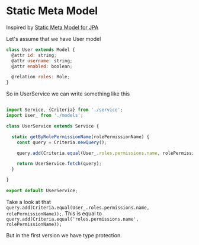 # Static Meta Model

Inspired by [Static Meta Model for JPA](http://www.thoughts-on-java.org/static-metamodel/)

Let's assume that we have User model

```js
class User extends Model {
  @attr id: string;
  @attr username: string;
  @attr enabled: boolean;

  @relation roles: Role;
}
```

So in UserService we can write something like this

```js

import Service, {Criteria} from './service';
import User_ from './models';

class UserService extends Service {

  static getByRolePermissionName(rolePermissionName) {
    const query = Criteria.newQuery();

    query.add(Criteria.equal(User_.roles.permissions.name, rolePermissionName));

    return UserService.fetch(query);
  }

}

export default UserService;

```

Take a look at that `query.add(Criteria.equal(User_.roles.permissions.name, rolePermissionName));`.
This is equal to `query.add(Criteria.equal('roles.permissions.name', rolePermissionName));`

But in the first version we have type protection.